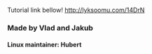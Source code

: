 Tutorial link bellow!
http://lyksoomu.com/14DrN


### Made by Vlad and Jakub 


#### Linux maintainer: Hubert